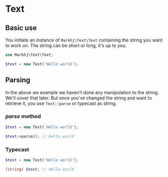# Text

## Basic use
You initiate an instance of `Markhj\Text\Text` containing the string you want to work on. The string can be short or long, it's up to you.

```php
use Markhj\Text\Text;

$text = new Text('Hello world');
```

## Parsing
In the above we example we haven't done any manipulation to the string. We'll cover that later. But once you've changed the string and want to retrieve it, you use `Text::parse` or typecast as string.

### *parse* method
```php
$text = new Text('Hello world');

$text->parse(); // Hello world
```

### Typecast
```php
$text = new Text('Hello world');

(string) $text; // Hello world
```

